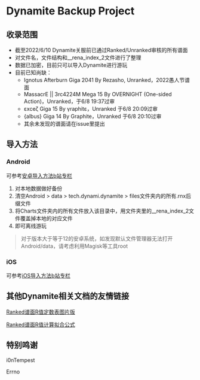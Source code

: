 Dynamite Backup Project
===

## 收录范围
* 截至2022/6/10 Dynamite关服前已通过Ranked/Unranked审核的所有谱面
* 对文件名，文件结构和__rena_index_2文件进行了整理
* 数据已加密，目前只可以导入Dynamite进行游玩
* 目前已知尚缺：
   * Ignotus Afterburn Giga 2041 By Rezasho, Unranked，2022愚人节谱面
   * MassacrE || 3rc4224M Mega 15 By OVERNIGHT (One-sided Action)，Unranked，于6/8 19:37过审
   * εxceζ Giga 15 By γraphitε，Unranked 于6/8 20:09过审
   * {albus} Giga 14 By Graphite，Unranked 于6/8 20:10过审
   * 其余未发现的谱面请在issue里提出

## 导入方法

### Android

可参考[安卓导入方法b站专栏](https://www.bilibili.com/read/cv17021429)

1. 对本地数据做好备份
2. 清空Android > data > tech.dynami.dynamite > files文件夹内的所有.rnx后缀文件
3. 将Charts文件夹内的所有文件放入该目录中，用文件夹里的__rena_index_2文件覆盖掉本地的对应文件
4. 即可离线游玩

> 对于版本大于等于12的安卓系统，如发现默认文件管理器无法打开Android/data，请考虑利用Magisk等工具root

### iOS

可参考[iOS导入方法b站专栏](https://www.bilibili.com/read/cv17026497)

## 其他Dynamite相关文档的友情链接

[Ranked谱面R值定数表图片版](https://www.bilibili.com/read/cv16981243)

[Ranked谱面R值计算拟合公式](https://www.bilibili.com/read/cv17024921)

## 特别鸣谢
i0nTempest

Errno

